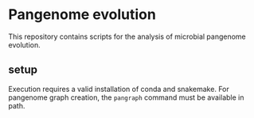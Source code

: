 # Pangenome evolution

This repository contains scripts for the analysis of microbial pangenome evolution.

## setup

Execution requires a valid installation of conda and snakemake.
For pangenome graph creation, the `pangraph` command must be available in path.